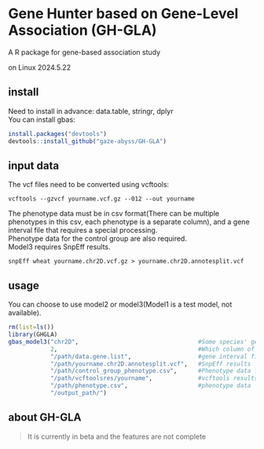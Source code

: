 # Gene Hunter based on Gene-Level Association (GH-GLA)
A R package for gene-based association study

on Linux
2024.5.22

## install
Need to install in advance: data.table, stringr, dplyr \
You can install gbas:
```R
install.packages("devtools")
devtools::install_github("gaze-abyss/GH-GLA")
``` 

## input data

The vcf files need to be converted using vcftools:
```shell
vcftools --gzvcf yourname.vcf.gz --012 --out yourname
```
The phenotype data must be in csv format(There can be multiple phenotypes in this csv, each phenotype is a separate column), and a gene interval file that requires a special processing. \
Phenotype data for the control group are also required. \
Model3 requires SnpEff results.
```shell
snpEff wheat yourname.chr2D.vcf.gz > yourname.chr2D.annotesplit.vcf
```

## usage
You can choose to use model2 or model3(Model1 is a test model, not available).

```R
rm(list=ls())
library(GHGLA)
gbas_model3("chr2D",                                  #Some species' genomes are so large that they can only be counted in terms of chromosomes
            2,                                        #Which column of phenotype data is used
            "/path/data.gene.list",                   #gene interval file
            "/path/yourname.chr2D.annotesplit.vcf",   #SnpEff results
            "/path/control_group_phenotype.csv",      #Phenotype data for the control group
            "/path/vcftoolsres/yourname",             #vcftools results
            "/path/phenotype.csv",                    #phenotype data
            "/output_path/")
```

## about GH-GLA
> It is currently in beta and the features are not complete
